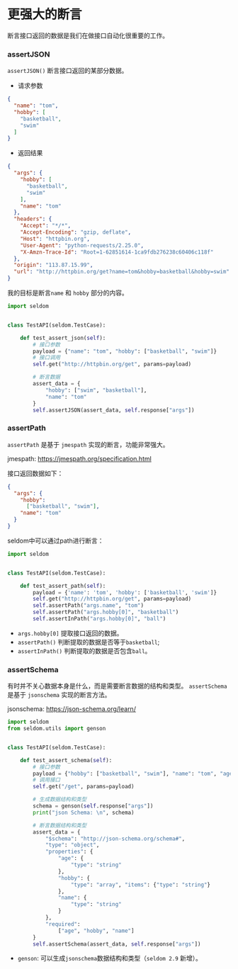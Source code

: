 # 更强大的断言

断言接口返回的数据是我们在做接口自动化很重要的工作。

### assertJSON

`assertJSON()` 断言接口返回的某部分数据。

* 请求参数

```json
{
  "name": "tom",
  "hobby": [
    "basketball",
    "swim"
  ]
}
```

* 返回结果

```json
{
  "args": {
    "hobby": [
      "basketball",
      "swim"
    ],
    "name": "tom"
  },
  "headers": {
    "Accept": "*/*",
    "Accept-Encoding": "gzip, deflate",
    "Host": "httpbin.org",
    "User-Agent": "python-requests/2.25.0",
    "X-Amzn-Trace-Id": "Root=1-62851614-1ca9fdb276238c60406c118f"
  },
  "origin": "113.87.15.99",
  "url": "http://httpbin.org/get?name=tom&hobby=basketball&hobby=swim"
}
```

我的目标是断言`name` 和 `hobby` 部分的内容。

```python
import seldom


class TestAPI(seldom.TestCase):

    def test_assert_json(self):
        # 接口参数
        payload = {"name": "tom", "hobby": ["basketball", "swim"]}
        # 接口调用
        self.get("http://httpbin.org/get", params=payload)

        # 断言数据
        assert_data = {
            "hobby": ["swim", "basketball"],
            "name": "tom"
        }
        self.assertJSON(assert_data, self.response["args"])
```


### assertPath

`assertPath` 是基于 `jmespath` 实现的断言，功能非常强大。

jmespath: https://jmespath.org/specification.html

接口返回数据如下：

```json
{
  "args": {
    "hobby": 
      ["basketball", "swim"], 
    "name": "tom"
  }
}
```

seldom中可以通过path进行断言：

```python
import seldom


class TestAPI(seldom.TestCase):

    def test_assert_path(self):
        payload = {'name': 'tom', 'hobby': ['basketball', 'swim']}
        self.get("http://httpbin.org/get", params=payload)
        self.assertPath("args.name", "tom")
        self.assertPath("args.hobby[0]", "basketball")
        self.assertInPath("args.hobby[0]", "ball")

```

* `args.hobby[0]` 提取接口返回的数据。
* `assertPath()` 判断提取的数据是否等于`basketball`; 
* `assertInPath()` 判断提取的数据是否包含`ball`。

### assertSchema

有时并不关心数据本身是什么，而是需要断言数据的结构和类型。 `assertSchema` 是基于 `jsonschema` 实现的断言方法。

jsonschema: https://json-schema.org/learn/

```python
import seldom
from seldom.utils import genson


class TestAPI(seldom.TestCase):

    def test_assert_schema(self):
        # 接口参数
        payload = {"hobby": ["basketball", "swim"], "name": "tom", "age": "18"}
        # 调用接口
        self.get("/get", params=payload)

        # 生成数据结构和类型
        schema = genson(self.response["args"])
        print("json Schema: \n", schema)

        # 断言数据结构和类型
        assert_data = {
            "$schema": "http://json-schema.org/schema#",
            "type": "object",
            "properties": {
                "age": {
                    "type": "string"
                },
                "hobby": {
                    "type": "array", "items": {"type": "string"}
                },
                "name": {
                    "type": "string"
                }
            },
            "required":
                ["age", "hobby", "name"]
        }
        self.assertSchema(assert_data, self.response["args"])

```

* `genson`: 可以生成`jsonschema`数据结构和类型（`seldom 2.9` 新增）。
